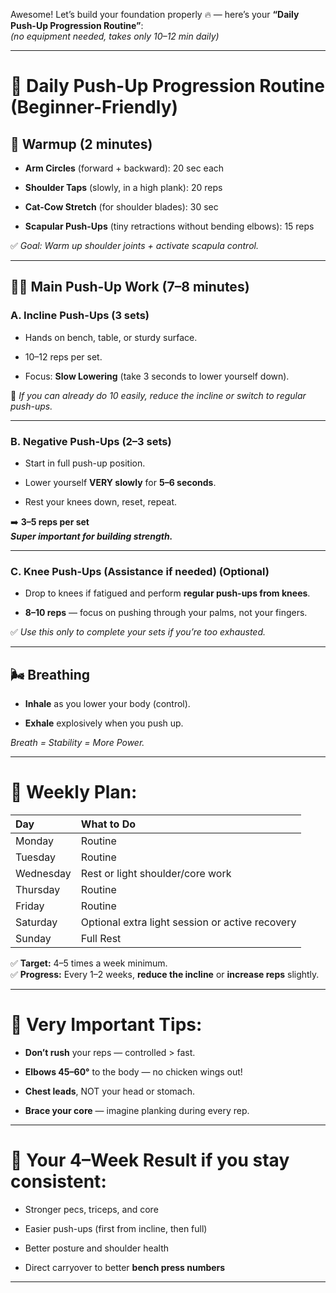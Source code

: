 Awesome! Let’s build your foundation properly 🔥 — here’s your **“Daily Push-Up Progression Routine”**:  
_(no equipment needed, takes only 10–12 min daily)_

---

# 🧾 Daily Push-Up Progression Routine (Beginner-Friendly)

## 🌟 Warmup (2 minutes)

- **Arm Circles** (forward + backward): 20 sec each
    
- **Shoulder Taps** (slowly, in a high plank): 20 reps
    
- **Cat-Cow Stretch** (for shoulder blades): 30 sec
    
- **Scapular Push-Ups** (tiny retractions without bending elbows): 15 reps
    

✅ _Goal: Warm up shoulder joints + activate scapula control._

---

## 🏋️‍♂️ Main Push-Up Work (7–8 minutes)

### A. **Incline Push-Ups** (3 sets)

- Hands on bench, table, or sturdy surface.
    
- 10–12 reps per set.
    
- Focus: **Slow Lowering** (take 3 seconds to lower yourself down).
    

💬 _If you can already do 10 easily, reduce the incline or switch to regular push-ups._

---

### B. **Negative Push-Ups** (2–3 sets)

- Start in full push-up position.
    
- Lower yourself **VERY slowly** for **5–6 seconds**.
    
- Rest your knees down, reset, repeat.
    

➡️ **3–5 reps per set**  
**_Super important for building strength._**

---

### C. **Knee Push-Ups (Assistance if needed)** (Optional)

- Drop to knees if fatigued and perform **regular push-ups from knees**.
    
- **8–10 reps** — focus on pushing through your palms, not your fingers.
    

✅ _Use this only to complete your sets if you’re too exhausted._

---

## 🌬 Breathing

- **Inhale** as you lower your body (control).
    
- **Exhale** explosively when you push up.
    

_Breath = Stability = More Power._

---

# 📅 Weekly Plan:

|Day|What to Do|
|:--|:--|
|Monday|Routine|
|Tuesday|Routine|
|Wednesday|Rest or light shoulder/core work|
|Thursday|Routine|
|Friday|Routine|
|Saturday|Optional extra light session or active recovery|
|Sunday|Full Rest|

✅ **Target:** 4–5 times a week minimum.  
✅ **Progress:** Every 1–2 weeks, **reduce the incline** or **increase reps** slightly.

---

# 🧠 Very Important Tips:

- **Don’t rush** your reps — controlled > fast.
    
- **Elbows 45–60°** to the body — no chicken wings out!
    
- **Chest leads**, NOT your head or stomach.
    
- **Brace your core** — imagine planking during every rep.
    

---

# 🚀 Your 4–Week Result if you stay consistent:

- Stronger pecs, triceps, and core
    
- Easier push-ups (first from incline, then full)
    
- Better posture and shoulder health
    
- Direct carryover to better **bench press numbers**
    

---


